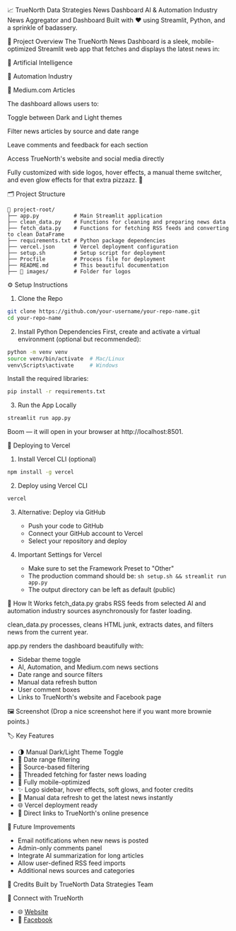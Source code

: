📈 TrueNorth Data Strategies News Dashboard
AI & Automation Industry News Aggregator and Dashboard
Built with ❤️ using Streamlit, Python, and a sprinkle of badassery.

🚀 Project Overview
The TrueNorth News Dashboard is a sleek, mobile-optimized Streamlit web app that fetches and displays the latest news in:

🧠 Artificial Intelligence

🤖 Automation Industry

📝 Medium.com Articles

The dashboard allows users to:

Toggle between Dark and Light themes

Filter news articles by source and date range

Leave comments and feedback for each section

Access TrueNorth's website and social media directly

Fully customized with side logos, hover effects, a manual theme switcher, and even glow effects for that extra pizzazz. 🎉

🗂️ Project Structure
```
📂 project-root/
├── app.py           # Main Streamlit application
├── clean_data.py    # Functions for cleaning and preparing news data
├── fetch_data.py    # Functions for fetching RSS feeds and converting to clean DataFrame
├── requirements.txt # Python package dependencies
├── vercel.json      # Vercel deployment configuration
├── setup.sh         # Setup script for deployment
├── Procfile         # Process file for deployment
├── README.md        # This beautiful documentation
├── 📂 images/        # Folder for logos
```

⚙️ Setup Instructions
1. Clone the Repo
```bash
git clone https://github.com/your-username/your-repo-name.git
cd your-repo-name
```

2. Install Python Dependencies
First, create and activate a virtual environment (optional but recommended):

```bash
python -m venv venv
source venv/bin/activate  # Mac/Linux
venv\Scripts\activate     # Windows
```

Install the required libraries:

```bash
pip install -r requirements.txt
```

3. Run the App Locally
```bash
streamlit run app.py
```

Boom — it will open in your browser at http://localhost:8501.

🚀 Deploying to Vercel

1. Install Vercel CLI (optional)
```bash
npm install -g vercel
```

2. Deploy using Vercel CLI
```bash
vercel
```

3. Alternative: Deploy via GitHub
   - Push your code to GitHub
   - Connect your GitHub account to Vercel
   - Select your repository and deploy

4. Important Settings for Vercel
   - Make sure to set the Framework Preset to "Other"
   - The production command should be: `sh setup.sh && streamlit run app.py`
   - The output directory can be left as default (public)

📡 How It Works
fetch_data.py grabs RSS feeds from selected AI and automation industry sources asynchronously for faster loading.

clean_data.py processes, cleans HTML junk, extracts dates, and filters news from the current year.

app.py renders the dashboard beautifully with:

- Sidebar theme toggle
- AI, Automation, and Medium.com news sections
- Date range and source filters
- Manual data refresh button
- User comment boxes
- Links to TrueNorth's website and Facebook page

🖼️ Screenshot
(Drop a nice screenshot here if you want more brownie points.)

🏷️ Key Features
- 🌗 Manual Dark/Light Theme Toggle
- 📅 Date range filtering
- 📰 Source-based filtering
- 🚀 Threaded fetching for faster news loading
- 📱 Fully mobile-optimized
- ✨ Logo sidebar, hover effects, soft glows, and footer credits
- 🔄 Manual data refresh to get the latest news instantly
- 🌐 Vercel deployment ready
- 🔗 Direct links to TrueNorth's online presence

🔮 Future Improvements
- Email notifications when new news is posted
- Admin-only comments panel
- Integrate AI summarization for long articles
- Allow user-defined RSS feed imports
- Additional news sources and categories

🤖 Credits
Built by TrueNorth Data Strategies Team

📱 Connect with TrueNorth
- 🌐 [Website](https://www.truenorthstrategyops.com/)
- 📘 [Facebook](https://www.facebook.com/profile.php?viewas=100000686899395&id=61577047841328)